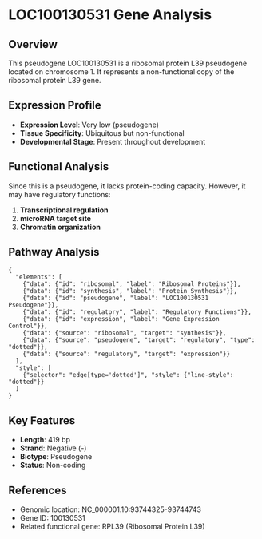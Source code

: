 # LOC100130531 Gene Analysis

## Overview
This pseudogene LOC100130531 is a ribosomal protein L39 pseudogene located on chromosome 1. It represents a non-functional copy of the ribosomal protein L39 gene.

## Expression Profile
- **Expression Level**: Very low (pseudogene)
- **Tissue Specificity**: Ubiquitous but non-functional
- **Developmental Stage**: Present throughout development

## Functional Analysis
Since this is a pseudogene, it lacks protein-coding capacity. However, it may have regulatory functions:

1. **Transcriptional regulation**
2. **microRNA target site**
3. **Chromatin organization**

## Pathway Analysis
```cytoscape
{
  "elements": [
    {"data": {"id": "ribosomal", "label": "Ribosomal Proteins"}},
    {"data": {"id": "synthesis", "label": "Protein Synthesis"}},
    {"data": {"id": "pseudogene", "label": "LOC100130531 Pseudogene"}},
    {"data": {"id": "regulatory", "label": "Regulatory Functions"}},
    {"data": {"id": "expression", "label": "Gene Expression Control"}},
    {"data": {"source": "ribosomal", "target": "synthesis"}},
    {"data": {"source": "pseudogene", "target": "regulatory", "type": "dotted"}},
    {"data": {"source": "regulatory", "target": "expression"}}
  ],
  "style": [
    {"selector": "edge[type='dotted']", "style": {"line-style": "dotted"}}
  ]
}
```

## Key Features
- **Length**: 419 bp
- **Strand**: Negative (-)
- **Biotype**: Pseudogene
- **Status**: Non-coding

## References
- Genomic location: NC_000001.10:93744325-93744743
- Gene ID: 100130531
- Related functional gene: RPL39 (Ribosomal Protein L39)